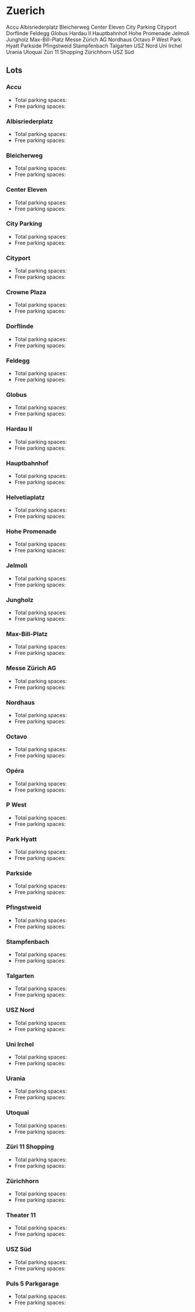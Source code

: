 
# Zuerich

<WorldMap>
  <Marker lat="47.414848" lon="8.540748" labelTopic="parken-dd/parken-dd/Zuerich/zuerichparkhausaccu/free">Accu</Marker>
  <Marker lat="47.379458" lon="8.509675" labelTopic="parken-dd/parken-dd/Zuerich/zuerichparkhausalbisriederplatz/free">Albisriederplatz</Marker>
  <Marker lat="47.367417" lon="8.535761" labelTopic="parken-dd/parken-dd/Zuerich/zuerichparkhausbleicherweg/free">Bleicherweg</Marker>
  <Marker lat="47.412805" lon="8.540263" labelTopic="parken-dd/parken-dd/Zuerich/zuerichparkhauscentereleven/free">Center Eleven</Marker>
  <Marker lat="47.374211" lon="8.533806" labelTopic="parken-dd/parken-dd/Zuerich/zuerichparkhauscityparking/free">City Parking</Marker>
  <Marker lat="47.410876" lon="8.540662" labelTopic="parken-dd/parken-dd/Zuerich/zuerichparkhauscityport/free">Cityport</Marker>
  <Marker lat="47.407194" lon="8.550214" labelTopic="parken-dd/parken-dd/Zuerich/zuerichparkhausdorflinde/free">Dorflinde</Marker>
  <Marker lat="47.360644" lon="8.55344" labelTopic="parken-dd/parken-dd/Zuerich/zuerichparkhausfeldegg/free">Feldegg</Marker>
  <Marker lat="47.375773" lon="8.537618" labelTopic="parken-dd/parken-dd/Zuerich/zuerichparkhausglobus/free">Globus</Marker>
  <Marker lat="47.380354" lon="8.510323" labelTopic="parken-dd/parken-dd/Zuerich/zuerichparkhaushardauii/free">Hardau II</Marker>
  <Marker lat="47.381218" lon="8.537886" labelTopic="parken-dd/parken-dd/Zuerich/zuerichparkhaushauptbahnhof/free">Hauptbahnhof</Marker>
  <Marker lat="47.368666" lon="8.547632" labelTopic="parken-dd/parken-dd/Zuerich/zuerichparkhaushohepromenade/free">Hohe Promenade</Marker>
  <Marker lat="47.373847" lon="8.536227" labelTopic="parken-dd/parken-dd/Zuerich/zuerichparkhausjelmoli/free">Jelmoli</Marker>
  <Marker lat="47.413423" lon="8.543973" labelTopic="parken-dd/parken-dd/Zuerich/zuerichparkhausjungholz/free">Jungholz</Marker>
  <Marker lat="47.414062" lon="8.539274" labelTopic="parken-dd/parken-dd/Zuerich/zuerichparkhausmaxbillplatz/free">Max-Bill-Platz</Marker>
  <Marker lat="47.413568" lon="8.553929" labelTopic="parken-dd/parken-dd/Zuerich/zuerichparkhausmessezuerichag/free">Messe Zürich AG</Marker>
  <Marker lat="47.411839" lon="8.547353" labelTopic="parken-dd/parken-dd/Zuerich/zuerichparkhausnordhaus/free">Nordhaus</Marker>
  <Marker lat="47.413199" lon="8.536066" labelTopic="parken-dd/parken-dd/Zuerich/zuerichparkhausoctavo/free">Octavo</Marker>
  <Marker lat="47.391929" lon="8.511443" labelTopic="parken-dd/parken-dd/Zuerich/zuerichparkhauspwest/free">P West</Marker>
  <Marker lat="47.36586" lon="8.536077" labelTopic="parken-dd/parken-dd/Zuerich/zuerichparkhausparkhyatt/free">Park Hyatt</Marker>
  <Marker lat="47.412654" lon="8.539574" labelTopic="parken-dd/parken-dd/Zuerich/zuerichparkhausparkside/free">Parkside</Marker>
  <Marker lat="47.38715" lon="8.51633" labelTopic="parken-dd/parken-dd/Zuerich/zuerichparkhauspfingstweid/free">Pfingstweid</Marker>
  <Marker lat="47.38699" lon="8.539633" labelTopic="parken-dd/parken-dd/Zuerich/zuerichparkhausstampfenbach/free">Stampfenbach</Marker>
  <Marker lat="47.372177" lon="8.535883" labelTopic="parken-dd/parken-dd/Zuerich/zuerichparkhaustalgarten/free">Talgarten</Marker>
  <Marker lat="47.37878088" lon="8.54970217" labelTopic="parken-dd/parken-dd/Zuerich/zuerichparkhaususznord/free">USZ Nord</Marker>
  <Marker lat="47.397478" lon="8.547235" labelTopic="parken-dd/parken-dd/Zuerich/zuerichparkhausuniirchel/free">Uni Irchel</Marker>
  <Marker lat="47.374112" lon="8.540615" labelTopic="parken-dd/parken-dd/Zuerich/zuerichparkhausurania/free">Urania</Marker>
  <Marker lat="47.361727" lon="8.547986" labelTopic="parken-dd/parken-dd/Zuerich/zuerichparkhausutoquai/free">Utoquai</Marker>
  <Marker lat="47.4105" lon="8.545035" labelTopic="parken-dd/parken-dd/Zuerich/zuerichparkhauszueri11shopping/free">Züri 11 Shopping</Marker>
  <Marker lat="47.356073" lon="8.553629" labelTopic="parken-dd/parken-dd/Zuerich/zuerichparkhauszuerichhorn/free">Zürichhorn</Marker>
  <Marker lat="47.37479042" lon="8.55141073" labelTopic="parken-dd/parken-dd/Zuerich/zuerichparkplatzuszsued/free">USZ Süd</Marker>
</WorldMap>

## Lots

### Accu

* Total parking spaces: <Value topic="parken-dd/parken-dd/Zuerich/zuerichparkhausaccu/total"/>
* Free parking spaces: <Value topic="parken-dd/parken-dd/Zuerich/zuerichparkhausaccu/free"/>


### Albisriederplatz

* Total parking spaces: <Value topic="parken-dd/parken-dd/Zuerich/zuerichparkhausalbisriederplatz/total"/>
* Free parking spaces: <Value topic="parken-dd/parken-dd/Zuerich/zuerichparkhausalbisriederplatz/free"/>


### Bleicherweg

* Total parking spaces: <Value topic="parken-dd/parken-dd/Zuerich/zuerichparkhausbleicherweg/total"/>
* Free parking spaces: <Value topic="parken-dd/parken-dd/Zuerich/zuerichparkhausbleicherweg/free"/>


### Center Eleven

* Total parking spaces: <Value topic="parken-dd/parken-dd/Zuerich/zuerichparkhauscentereleven/total"/>
* Free parking spaces: <Value topic="parken-dd/parken-dd/Zuerich/zuerichparkhauscentereleven/free"/>


### City Parking

* Total parking spaces: <Value topic="parken-dd/parken-dd/Zuerich/zuerichparkhauscityparking/total"/>
* Free parking spaces: <Value topic="parken-dd/parken-dd/Zuerich/zuerichparkhauscityparking/free"/>


### Cityport

* Total parking spaces: <Value topic="parken-dd/parken-dd/Zuerich/zuerichparkhauscityport/total"/>
* Free parking spaces: <Value topic="parken-dd/parken-dd/Zuerich/zuerichparkhauscityport/free"/>


### Crowne Plaza

* Total parking spaces: <Value topic="parken-dd/parken-dd/Zuerich/zuerichparkhauscrowneplaza/total"/>
* Free parking spaces: <Value topic="parken-dd/parken-dd/Zuerich/zuerichparkhauscrowneplaza/free"/>


### Dorflinde

* Total parking spaces: <Value topic="parken-dd/parken-dd/Zuerich/zuerichparkhausdorflinde/total"/>
* Free parking spaces: <Value topic="parken-dd/parken-dd/Zuerich/zuerichparkhausdorflinde/free"/>


### Feldegg

* Total parking spaces: <Value topic="parken-dd/parken-dd/Zuerich/zuerichparkhausfeldegg/total"/>
* Free parking spaces: <Value topic="parken-dd/parken-dd/Zuerich/zuerichparkhausfeldegg/free"/>


### Globus

* Total parking spaces: <Value topic="parken-dd/parken-dd/Zuerich/zuerichparkhausglobus/total"/>
* Free parking spaces: <Value topic="parken-dd/parken-dd/Zuerich/zuerichparkhausglobus/free"/>


### Hardau II

* Total parking spaces: <Value topic="parken-dd/parken-dd/Zuerich/zuerichparkhaushardauii/total"/>
* Free parking spaces: <Value topic="parken-dd/parken-dd/Zuerich/zuerichparkhaushardauii/free"/>


### Hauptbahnhof

* Total parking spaces: <Value topic="parken-dd/parken-dd/Zuerich/zuerichparkhaushauptbahnhof/total"/>
* Free parking spaces: <Value topic="parken-dd/parken-dd/Zuerich/zuerichparkhaushauptbahnhof/free"/>


### Helvetiaplatz

* Total parking spaces: <Value topic="parken-dd/parken-dd/Zuerich/zuerichparkhaushelvetiaplatz/total"/>
* Free parking spaces: <Value topic="parken-dd/parken-dd/Zuerich/zuerichparkhaushelvetiaplatz/free"/>


### Hohe Promenade

* Total parking spaces: <Value topic="parken-dd/parken-dd/Zuerich/zuerichparkhaushohepromenade/total"/>
* Free parking spaces: <Value topic="parken-dd/parken-dd/Zuerich/zuerichparkhaushohepromenade/free"/>


### Jelmoli

* Total parking spaces: <Value topic="parken-dd/parken-dd/Zuerich/zuerichparkhausjelmoli/total"/>
* Free parking spaces: <Value topic="parken-dd/parken-dd/Zuerich/zuerichparkhausjelmoli/free"/>


### Jungholz

* Total parking spaces: <Value topic="parken-dd/parken-dd/Zuerich/zuerichparkhausjungholz/total"/>
* Free parking spaces: <Value topic="parken-dd/parken-dd/Zuerich/zuerichparkhausjungholz/free"/>


### Max-Bill-Platz

* Total parking spaces: <Value topic="parken-dd/parken-dd/Zuerich/zuerichparkhausmaxbillplatz/total"/>
* Free parking spaces: <Value topic="parken-dd/parken-dd/Zuerich/zuerichparkhausmaxbillplatz/free"/>


### Messe Zürich AG

* Total parking spaces: <Value topic="parken-dd/parken-dd/Zuerich/zuerichparkhausmessezuerichag/total"/>
* Free parking spaces: <Value topic="parken-dd/parken-dd/Zuerich/zuerichparkhausmessezuerichag/free"/>


### Nordhaus

* Total parking spaces: <Value topic="parken-dd/parken-dd/Zuerich/zuerichparkhausnordhaus/total"/>
* Free parking spaces: <Value topic="parken-dd/parken-dd/Zuerich/zuerichparkhausnordhaus/free"/>


### Octavo

* Total parking spaces: <Value topic="parken-dd/parken-dd/Zuerich/zuerichparkhausoctavo/total"/>
* Free parking spaces: <Value topic="parken-dd/parken-dd/Zuerich/zuerichparkhausoctavo/free"/>


### Opéra

* Total parking spaces: <Value topic="parken-dd/parken-dd/Zuerich/zuerichparkhausopéra/total"/>
* Free parking spaces: <Value topic="parken-dd/parken-dd/Zuerich/zuerichparkhausopéra/free"/>


### P West

* Total parking spaces: <Value topic="parken-dd/parken-dd/Zuerich/zuerichparkhauspwest/total"/>
* Free parking spaces: <Value topic="parken-dd/parken-dd/Zuerich/zuerichparkhauspwest/free"/>


### Park Hyatt

* Total parking spaces: <Value topic="parken-dd/parken-dd/Zuerich/zuerichparkhausparkhyatt/total"/>
* Free parking spaces: <Value topic="parken-dd/parken-dd/Zuerich/zuerichparkhausparkhyatt/free"/>


### Parkside

* Total parking spaces: <Value topic="parken-dd/parken-dd/Zuerich/zuerichparkhausparkside/total"/>
* Free parking spaces: <Value topic="parken-dd/parken-dd/Zuerich/zuerichparkhausparkside/free"/>


### Pfingstweid

* Total parking spaces: <Value topic="parken-dd/parken-dd/Zuerich/zuerichparkhauspfingstweid/total"/>
* Free parking spaces: <Value topic="parken-dd/parken-dd/Zuerich/zuerichparkhauspfingstweid/free"/>


### Stampfenbach

* Total parking spaces: <Value topic="parken-dd/parken-dd/Zuerich/zuerichparkhausstampfenbach/total"/>
* Free parking spaces: <Value topic="parken-dd/parken-dd/Zuerich/zuerichparkhausstampfenbach/free"/>


### Talgarten

* Total parking spaces: <Value topic="parken-dd/parken-dd/Zuerich/zuerichparkhaustalgarten/total"/>
* Free parking spaces: <Value topic="parken-dd/parken-dd/Zuerich/zuerichparkhaustalgarten/free"/>


### USZ Nord

* Total parking spaces: <Value topic="parken-dd/parken-dd/Zuerich/zuerichparkhaususznord/total"/>
* Free parking spaces: <Value topic="parken-dd/parken-dd/Zuerich/zuerichparkhaususznord/free"/>


### Uni Irchel

* Total parking spaces: <Value topic="parken-dd/parken-dd/Zuerich/zuerichparkhausuniirchel/total"/>
* Free parking spaces: <Value topic="parken-dd/parken-dd/Zuerich/zuerichparkhausuniirchel/free"/>


### Urania

* Total parking spaces: <Value topic="parken-dd/parken-dd/Zuerich/zuerichparkhausurania/total"/>
* Free parking spaces: <Value topic="parken-dd/parken-dd/Zuerich/zuerichparkhausurania/free"/>


### Utoquai

* Total parking spaces: <Value topic="parken-dd/parken-dd/Zuerich/zuerichparkhausutoquai/total"/>
* Free parking spaces: <Value topic="parken-dd/parken-dd/Zuerich/zuerichparkhausutoquai/free"/>


### Züri 11 Shopping

* Total parking spaces: <Value topic="parken-dd/parken-dd/Zuerich/zuerichparkhauszueri11shopping/total"/>
* Free parking spaces: <Value topic="parken-dd/parken-dd/Zuerich/zuerichparkhauszueri11shopping/free"/>


### Zürichhorn

* Total parking spaces: <Value topic="parken-dd/parken-dd/Zuerich/zuerichparkhauszuerichhorn/total"/>
* Free parking spaces: <Value topic="parken-dd/parken-dd/Zuerich/zuerichparkhauszuerichhorn/free"/>


### Theater 11

* Total parking spaces: <Value topic="parken-dd/parken-dd/Zuerich/zuerichparkplatztheater11/total"/>
* Free parking spaces: <Value topic="parken-dd/parken-dd/Zuerich/zuerichparkplatztheater11/free"/>


### USZ Süd

* Total parking spaces: <Value topic="parken-dd/parken-dd/Zuerich/zuerichparkplatzuszsued/total"/>
* Free parking spaces: <Value topic="parken-dd/parken-dd/Zuerich/zuerichparkplatzuszsued/free"/>


### Puls 5 Parkgarage

* Total parking spaces: <Value topic="parken-dd/parken-dd/Zuerich/zuerichpuls5parkgarage/total"/>
* Free parking spaces: <Value topic="parken-dd/parken-dd/Zuerich/zuerichpuls5parkgarage/free"/>

